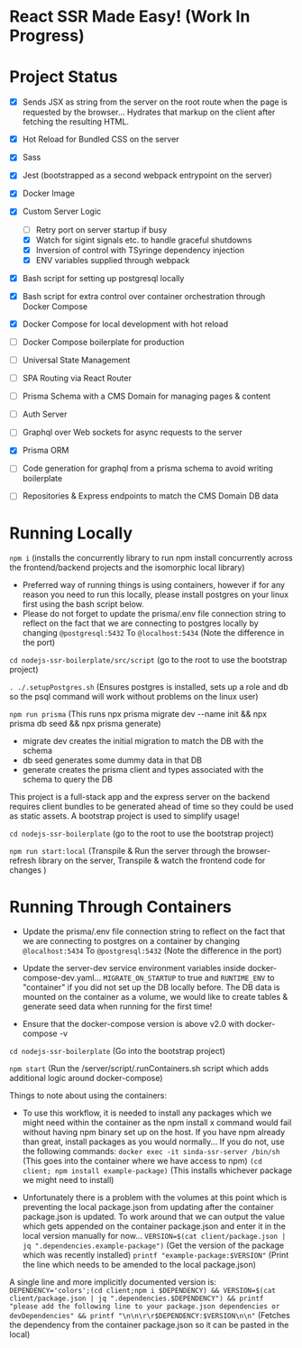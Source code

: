 # React SSR Made Easy! (Work In Progress)

# Project Status
- [x] Sends JSX as string from the server on the root route when the page is requested by the browser... Hydrates that markup on the client after fetching the resulting HTML.
- [x] Hot Reload for Bundled CSS on the server
- [x] Sass
- [x] Jest (bootstrapped as a second webpack entrypoint on the server) 
- [x] Docker Image
- [x] Custom Server Logic
     - [ ] Retry port on server startup if busy
     - [x] Watch for sigint signals etc. to handle graceful shutdowns
     - [x] Inversion of control with TSyringe dependency injection
     - [x] ENV variables supplied through webpack
- [x] Bash script for setting up postgresql locally
- [x] Bash script for extra control over container orchestration through Docker Compose 
- [x] Docker Compose for local development with hot reload
- [ ] Docker Compose boilerplate for production
- [ ] Universal State Management
- [ ] SPA Routing via React Router
- [ ] Prisma Schema with a CMS Domain for managing pages & content
- [ ] Auth Server
- [ ] Graphql over Web sockets for async requests to the server
- [x] Prisma ORM
- [ ] Code generation for graphql from a prisma schema to avoid writing boilerplate
- [ ] Repositories & Express endpoints to match the CMS Domain DB data


# Running Locally
`npm i` (installs the concurrently library to run npm install concurrently across the frontend/backend projects and the isomorphic local library)

* Preferred way of running things is using containers, however if for any reason you need to run this locally, please install postgres on your linux first using the bash script below.
* Please do not forget to update the prisma/.env file connection string to reflect on the fact that we are connecting to postgres locally by changing 
`@postgresql:5432` To `@localhost:5434` (Note the difference in the port)


`cd nodejs-ssr-boilerplate/src/script` (go to the root to use the bootstrap project)


`. ./.setupPostgres.sh` (Ensures postgres is installed, sets up a role and db so the psql command will work without problems on the linux user)

`npm run prisma` (This runs npx prisma migrate dev --name init && npx prisma db seed && npx prisma generate)
* migrate dev creates the initial  migration to match the DB with the schema
* db seed generates some dummy data in that DB
* generate creates the prisma client and types associated with the schema to query the DB

This project is a full-stack app and the express server on the backend requires client bundles to be generated ahead of time so they could be used as static assets. A bootstrap project is used to simplify usage!

`cd nodejs-ssr-boilerplate` (go to the root to use the bootstrap project)


`npm run start:local` (Transpile & Run the server through the browser-refresh library on the server, Transpile & watch the frontend code for changes )


# Running Through Containers

* Update the prisma/.env file connection string to reflect on the fact that we are connecting to postgres on a container by changing 
 `@localhost:5434`  To `@postgresql:5432` (Note the difference in the port)

* Update the server-dev service environment variables inside docker-compose-dev.yaml... `MIGRATE_ON_STARTUP` to true and `RUNTIME_ENV` to "container" if you did not set up the DB locally before. The DB data is mounted on the container as a volume, we would like to create tables & generate seed data when running for the first time!

* Ensure that the docker-compose version is above v2.0 with docker-compose -v

`cd nodejs-ssr-boilerplate` (Go into the bootstrap project)

`npm start` (Run the /server/script/.runContainers.sh script which adds additional logic around docker-compose) 

Things to note about using the containers:

* To use this workflow, it is needed to install any packages which we might need within the container as the npm install x command would fail without having npm binary set up on the host. If you have npm already than great, install packages as you would normally... 
If you do not, use the following commands:
`docker exec -it sinda-ssr-server /bin/sh` (This goes into the container where we have access to npm)
`(cd client; npm install example-package)` (This installs whichever package we might need to install)

* Unfortunately there is a problem with the volumes at this point which is preventing the local package.json from updating after the container package.json is updated. To work around that we can output the value which gets appended on the container package.json and enter it in the local version manually for now...
`VERSION=$(cat client/package.json | jq ".dependencies.example-package")` (Get the version of the package which was recently installed)
`printf "example-package:$VERSION"` (Print the line which needs to be amended to the local package.json)

A single line and more implicitly documented version is:
`DEPENDENCY='colors';(cd client;npm i $DEPENDENCY) && VERSION=$(cat client/package.json | jq ".dependencies.$DEPENDENCY") && printf "please add the following line to your package.json dependencies or devDependencies" && printf "\n\n\r\r$DEPENDENCY:$VERSION\n\n"` (Fetches the dependency from the container package.json so it can be pasted in the local)
